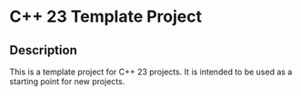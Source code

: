 # C++ 23 Template Project

## Description
This is a template project for C++ 23 projects. It is intended to be used as a starting point for new projects.